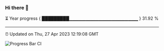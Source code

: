 ### Hi there 👋

⏳ Year progress { █████████▁▁▁▁▁▁▁▁▁▁▁▁▁▁▁▁▁▁▁▁▁ } 31.92 %

---

⏰ Updated on Thu, 27 Apr 2023 12:19:08 GMT

![Progress Bar CI](https://github.com/liununu/liununu/workflows/Progress%20Bar%20CI/badge.svg)
